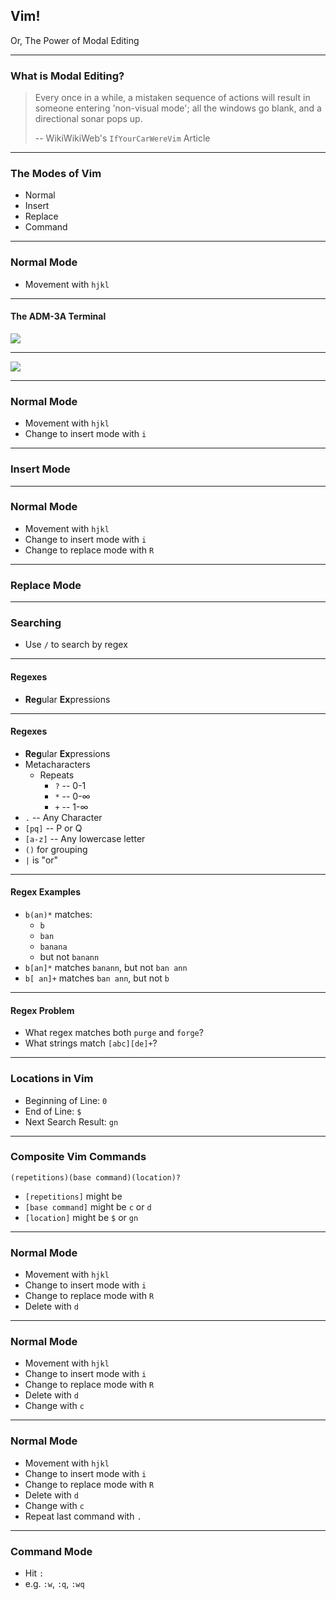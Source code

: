 ## Vim!

Or, The Power of Modal Editing

---

### What is Modal Editing?

> Every once in a while, a mistaken sequence of actions will result in someone entering 'non-visual mode'; all the windows go blank, and a directional sonar pops up.
>
> -- WikiWikiWeb's `IfYourCarWereVim` Article

---

### The Modes of Vim

 - Normal
 - Insert
 - Replace
 - Command

---

### Normal Mode

 - Movement with `hjkl`

-----

#### The ADM-3A Terminal

![](http://www.catonmat.net/images/why-vim-uses-hjkl/lsi-adm-3a.jpg)

-----

![](http://www.catonmat.net/images/why-vim-uses-hjkl/lsi-adm3a-full-keyboard.jpg)

---

### Normal Mode

 - Movement with `hjkl`
 - Change to insert mode with `i`

-----

### Insert Mode

---

### Normal Mode

 - Movement with `hjkl`
 - Change to insert mode with `i`
 - Change to replace mode with `R`

-----

### Replace Mode

---

### Searching

 - Use `/` to search by regex

-----

#### Regexes

 - **Reg**ular **Ex**pressions

-----

#### Regexes

 - **Reg**ular **Ex**pressions
 - Metacharacters
   - Repeats
     - `?` -- 0-1
     - `*` -- 0-&infin;
     - `+` -- 1-&infin;
  - `.` -- Any Character
  - `[pq]` -- P or Q
  - `[a-z]` -- Any lowercase letter
  - `()` for grouping
  - `|` is "or"

-----

#### Regex Examples

 - `b(an)*` matches:
   - `b`
   - `ban`
   - `banana`
   - but not `banann`
 - `b[an]*` matches `banann`, but not `ban ann`
 - `b[ an]+` matches `ban ann`, but not `b`

-----

#### Regex Problem

 - What regex matches both `purge` and `forge`?
 - What strings match `[abc][de]+`?

---

### Locations in Vim

 - Beginning of Line: `0`
 - End of Line: `$`
 - Next Search Result: `gn`

-----

### Composite Vim Commands

```
(repetitions)(base command)(location)?
```

 - `[repetitions]` might be 
 - `[base command]` might be `c` or `d`
 - `[location]` might be `$` or `gn`

---

### Normal Mode

 - Movement with `hjkl`
 - Change to insert mode with `i`
 - Change to replace mode with `R`
 - Delete with `d`

---

### Normal Mode

 - Movement with `hjkl`
 - Change to insert mode with `i`
 - Change to replace mode with `R`
 - Delete with `d`
 - Change with `c`

---

### Normal Mode

 - Movement with `hjkl`
 - Change to insert mode with `i`
 - Change to replace mode with `R`
 - Delete with `d`
 - Change with `c`
 - Repeat last command with `.`

---

### Command Mode

 - Hit `:`
 - e.g. `:w`, `:q`, `:wq`

